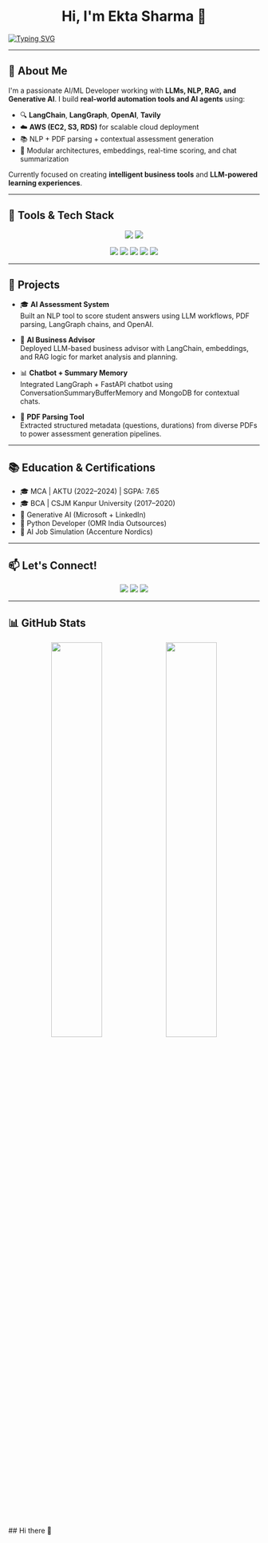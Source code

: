 <!-- Greeting and Intro -->
<h1 align="center">Hi, I'm Ekta Sharma 👋</h1>

<a href="#">
  <img src="https://readme-typing-svg.herokuapp.com?font=Fira+Code&duration=4000&pause=1000&color=00F7FF&center=true&vCenter=true&width=1000&height=50&lines=👩‍💻+AI%2FML+%7C+Generative+AI+Developer+%7C+LLM+Developer+%7C+LangChain+%7C+LangGraph+%7C+OpenAI+%7C+RAG+Engineer+%7C+Scalable+AI+Tools+%26+Apps" alt="Typing SVG" />
</a>


---

## 🧠 About Me

I'm a passionate AI/ML Developer working with **LLMs, NLP, RAG, and Generative AI**. I build **real-world automation tools and AI agents** using:

- 🔍 **LangChain**, **LangGraph**, **OpenAI**, **Tavily**
- ☁️ **AWS (EC2, S3, RDS)** for scalable cloud deployment
- 📚 NLP + PDF parsing + contextual assessment generation
- 🧩 Modular architectures, embeddings, real-time scoring, and chat summarization

Currently focused on creating **intelligent business tools** and **LLM-powered learning experiences**.

---

## 🔧 Tools & Tech Stack

<p align="center">
  <img src="https://skillicons.dev/icons?i=python,javascript,react,html,css,tailwind,aws,mysql,mongodb,git,github,vscode" />
  <img src="https://skillicons.dev/icons?i=vercel,netlify,figma" />
</p>

<p align="center">
  <img src="https://img.shields.io/badge/OpenAI-API-black?style=for-the-badge&logo=openai" />
  <img src="https://img.shields.io/badge/LangChain-%23000000.svg?style=for-the-badge&logo=langchain&logoColor=white" />
  <img src="https://img.shields.io/badge/LangGraph-purple?style=for-the-badge" />
  <img src="https://img.shields.io/badge/Tavily-blue?style=for-the-badge" />
  <img src="https://img.shields.io/badge/RAG-orange?style=for-the-badge" />
</p>

---

## 🚀 Projects

- 🎓 **AI Assessment System**  
  Built an NLP tool to score student answers using LLM workflows, PDF parsing, LangGraph chains, and OpenAI.

- 🧠 **AI Business Advisor**  
  Deployed LLM-based business advisor with LangChain, embeddings, and RAG logic for market analysis and planning.

- 📊 **Chatbot + Summary Memory**  
  Integrated LangGraph + FastAPI chatbot using ConversationSummaryBufferMemory and MongoDB for contextual chats.

- 📄 **PDF Parsing Tool**  
  Extracted structured metadata (questions, durations) from diverse PDFs to power assessment generation pipelines.

---

## 📚 Education & Certifications

- 🎓 MCA | AKTU (2022–2024) | SGPA: 7.65  
- 🎓 BCA | CSJM Kanpur University (2017–2020)  
- 📜 Generative AI (Microsoft + LinkedIn)  
- 📜 Python Developer (OMR India Outsources)  
- 📜 AI Job Simulation (Accenture Nordics)

---

## 📫 Let's Connect!

<p align="center">
  <a href="mailto:rathorpriya1718@gmail.com"><img src="https://img.shields.io/badge/Email-rathorpriya1718@gmail.com-red?style=for-the-badge&logo=gmail&logoColor=white" /></a>
  <a href="https://www.linkedin.com/in/priyarathor/"><img src="https://img.shields.io/badge/LinkedIn-PriyaRathor-blue?style=for-the-badge&logo=linkedin" /></a>
  <a href="https://leetcode.com/"><img src="https://img.shields.io/badge/Leetcode-PriyaRathor-yellow?style=for-the-badge&logo=leetcode&logoColor=black" /></a>
</p>

---

## 📊 GitHub Stats

<p align="center">
  <img width="45%" src="https://github-readme-stats.vercel.app/api?username=priya-rathor&show_icons=true&theme=radical&hide_border=true" />
  <img width="45%" src="https://github-readme-streak-stats.herokuapp.com?user=priya-rathor&theme=radical&hide_border=true" />
</p>## Hi there 👋

<!--
**Ekta-sharma5/Ekta-sharma5** is a ✨ _special_ ✨ repository because its `README.md` (this file) appears on your GitHub profile.

Here are some ideas to get you started:

- 🔭 I’m currently working on ...
- 🌱 I’m currently learning ...
- 👯 I’m looking to collaborate on ...
- 🤔 I’m looking for help with ...
- 💬 Ask me about ...
- 📫 How to reach me: ...
- 😄 Pronouns: ...
- ⚡ Fun fact: ...
-->
